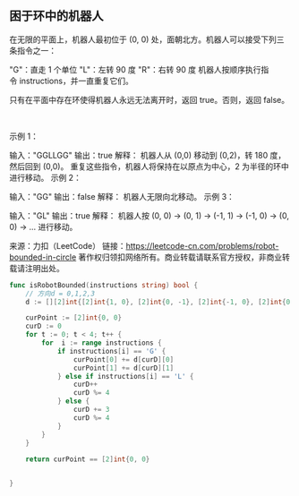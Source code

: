 ## 困于环中的机器人
在无限的平面上，机器人最初位于 (0, 0) 处，面朝北方。机器人可以接受下列三条指令之一：

"G"：直走 1 个单位
"L"：左转 90 度
"R"：右转 90 度
机器人按顺序执行指令 instructions，并一直重复它们。

只有在平面中存在环使得机器人永远无法离开时，返回 true。否则，返回 false。

 

示例 1：

输入："GGLLGG"
输出：true
解释：
机器人从 (0,0) 移动到 (0,2)，转 180 度，然后回到 (0,0)。
重复这些指令，机器人将保持在以原点为中心，2 为半径的环中进行移动。
示例 2：

输入："GG"
输出：false
解释：
机器人无限向北移动。
示例 3：

输入："GL"
输出：true
解释：
机器人按 (0, 0) -> (0, 1) -> (-1, 1) -> (-1, 0) -> (0, 0) -> ... 进行移动。

来源：力扣（LeetCode）
链接：https://leetcode-cn.com/problems/robot-bounded-in-circle
著作权归领扣网络所有。商业转载请联系官方授权，非商业转载请注明出处。
```go
func isRobotBounded(instructions string) bool {
    // 方向d = 0,1,2,3
    d := [][2]int{[2]int{1, 0}, [2]int{0, -1}, [2]int{-1, 0}, [2]int{0, 1}}

    curPoint := [2]int{0, 0}
    curD := 0
    for t := 0; t < 4; t++ {
        for  i := range instructions {
            if instructions[i] == 'G' {
                curPoint[0] += d[curD][0]
                curPoint[1] += d[curD][1]
            } else if instructions[i] == 'L' {
                curD++
                curD %= 4
            } else {
                curD += 3
                curD %= 4
            }
        }
    }
   
    return curPoint == [2]int{0, 0}


}


```
